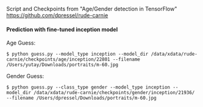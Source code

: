 Script and Checkpoints from "Age/Gender detection in TensorFlow"
https://github.com/dpressel/rude-carnie

#### Prediction with fine-tuned inception model

Age Guess:
```
$ python guess.py --model_type inception --model_dir /data/xdata/rude-carnie/checkpoints/age/inception/22801 --filename /Users/yutay/Downloads/portraits/m-60.jpg

```

Gender Guess:
```
$ python guess.py --class_type gender --model_type inception --model_dir /data/xdata/rude-carnie/checkpoints/gender/inception/21936/ --filename /Users/dpressel/Downloads/portraits/m-60.jpg